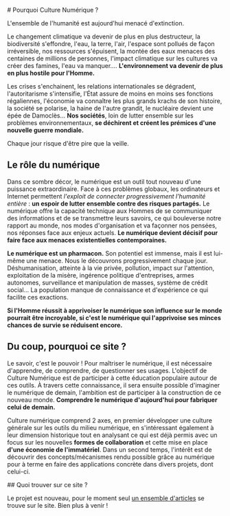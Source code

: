 # Pourquoi Culture Numérique ?

L'ensemble de l'humanité est aujourd'hui menacé d'extinction.  

Le changement climatique va devenir de plus en plus destructeur, la biodiversité s'effondre, l'eau, la terre, l'air, l'espace sont pollués de façon irréversible, nos ressources s'épuisent, la montée des eaux menaces des centaines de millions de personnes, l'impact climatique sur les cultures va créer des famines, l'eau va manquer.... **L'environnement va devenir de plus en plus hostile pour l'Homme.**

Les crises s'enchainent, les relations internationales se dégradent, l'autoritarisme s'intensifie, l'État assure de moins en moins ses fonctions régaliennes, l'économie va connaître les plus grands krachs de son histoire, la société se polarise, la haine de l'autre grandit, le nucléaire devient une épée de Damoclès... **Nos sociétés**, loin de lutter ensemble sur les problèmes environnementaux, **se déchirent et créent les prémices d'une nouvelle guerre mondiale.**

Chaque jour risque d'être pire que la veille.

## Le rôle du numérique

Dans ce sombre décor, le numérique est un outil tout nouveau d'une puissance extraordinaire. Face à ces problèmes globaux, les ordinateurs et Internet permettent *l'exploit de connecter progressivement l'humanité entière* : **un espoir de lutter ensemble contre des risques partagés.** Le numérique offre la capacité technique aux Hommes de se communiquer des informations et de se transmettre leurs savoirs, ce qui bouleverse notre rapport au monde, nos modes d'organisation et va façonner nos pensées, nos réponses face aux enjeux actuels. **Le numérique devient décisif pour faire face aux menaces existentielles contemporaines.**

**Le numérique est un pharmacon.** Son potentiel est immense, mais il est lui-même une menace. Nous le découvrons progressivement chaque jour. Déshumanisation, atteinte à la vie privée, pollution, impact sur l'attention, exploitation de la misère, ingérence politique d'entreprises, armes autonomes, surveillance et manipulation de masses, système de crédit social... La population manque de connaissance et d'expérience ce qui facilite ces exactions.

**Si l'Homme réussit à apprivoiser le numérique son influence sur le monde pourrait être incroyable, si c'est le numérique qui l'apprivoise ses minces chances de survie se réduisent encore.**

## Du coup, pourquoi ce site ?

Le savoir, c'est le pouvoir ! Pour maîtriser le numérique, il est nécessaire d'apprendre, de comprendre, de questionner ses usages. L'objectif de Culture Numérique est de participer à cette éducation populaire autour de ces outils. À travers cette connaissance, il sera ensuite possible d'imaginer le numérique de demain, l'ambition est de participer à la construction de ce nouveau monde. **Comprendre le numérique d'aujourd'hui pour fabriquer celui de demain.**

Culture numérique comprend 2 axes, en premier
développer une culture générale sur les outils du milieu numérique, en s'intéressant également à leur dimension historique tout en analysant ce qui est déjà permis avec un focus sur les nouvelles **formes de collaboration** et cette mise en place **d'une économie de l'immatériel**. Dans un second temps, l'intérêt est de découvrir des concepts/mécanismes rendu possible grâce au numérique pour à terme en faire des applications concrète dans divers projets, dont celui-ci.

## Quoi trouver sur ce site ?

Le projet est nouveau, pour le moment seul [un ensemble d'articles](/articles/) se trouve sur le site. Bien plus à venir !
